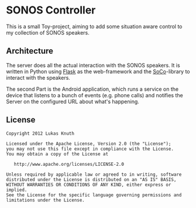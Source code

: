 # SONOS Controller

This is a small Toy-project, aiming to add some situation aware control to my collection of SONOS speakers.

## Architecture

The server does all the actual interaction with the SONOS speakers. It is written in Python using [Flask](http://flask.pocoo.org/) as the web-framework and the [SoCo](https://github.com/SoCo/SoCo)-library to interact with the speakers. 

The second Part is the Android application, which runs a service on the device that listens to a bunch of events (e.g. phone calls) and notifies the Server on the configured URL about what's happening.

## License

    Copyright 2012 Lukas Knuth

    Licensed under the Apache License, Version 2.0 (the "License");
    you may not use this file except in compliance with the License.
    You may obtain a copy of the License at

       http://www.apache.org/licenses/LICENSE-2.0

    Unless required by applicable law or agreed to in writing, software
    distributed under the License is distributed on an "AS IS" BASIS,
    WITHOUT WARRANTIES OR CONDITIONS OF ANY KIND, either express or implied.
    See the License for the specific language governing permissions and
    limitations under the License.